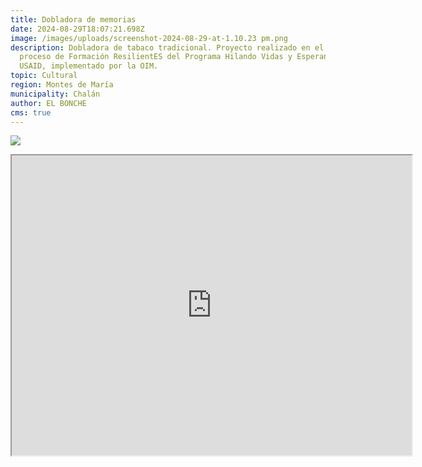 ```yaml
---
title: Dobladora de memorias
date: 2024-08-29T18:07:21.698Z
image: /images/uploads/screenshot-2024-08-29-at-1.10.23 pm.png
description: Dobladora de tabaco tradicional. Proyecto realizado en el marco del
  proceso de Formación ResilientES del Programa Hilando Vidas y Esperanza de
  USAID, implementado por la OIM.
topic: Cultural
region: Montes de María
municipality: Chalán
author: EL BONCHE
cms: true
---
```

![](/images/uploads/screenshot-2024-08-29-at-1.10.23 pm.png)

<iframe src="https://drive.google.com/file/d/1PKBYqG365kBkqicdRqwWcTjskRRefoyO/preview" width="640" height="480" allow="autoplay"></iframe>